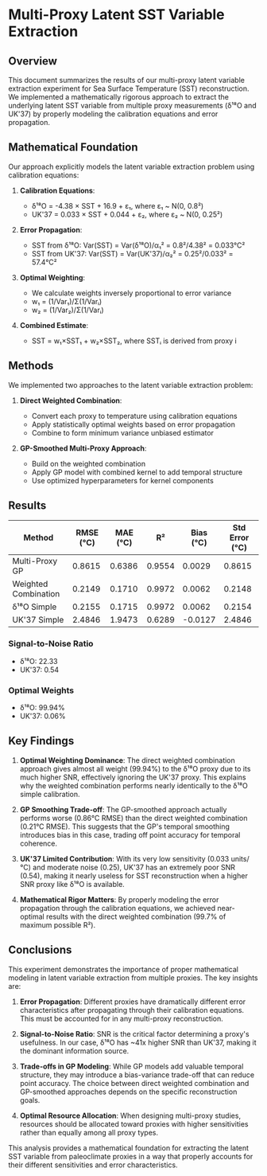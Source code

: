 # Multi-Proxy Latent SST Variable Extraction

## Overview

This document summarizes the results of our multi-proxy latent variable extraction experiment for Sea Surface Temperature (SST) reconstruction. We implemented a mathematically rigorous approach to extract the underlying latent SST variable from multiple proxy measurements (δ¹⁸O and UK'37) by properly modeling the calibration equations and error propagation.

## Mathematical Foundation

Our approach explicitly models the latent variable extraction problem using calibration equations:

1. **Calibration Equations**:
   - δ¹⁸O = -4.38 × SST + 16.9 + ε₁, where ε₁ ~ N(0, 0.8²)
   - UK'37 = 0.033 × SST + 0.044 + ε₂, where ε₂ ~ N(0, 0.25²)

2. **Error Propagation**:
   - SST from δ¹⁸O: Var(SST) = Var(δ¹⁸O)/α₁² = 0.8²/4.38² = 0.033°C²
   - SST from UK'37: Var(SST) = Var(UK'37)/α₂² = 0.25²/0.033² = 57.4°C²

3. **Optimal Weighting**:
   - We calculate weights inversely proportional to error variance
   - w₁ = (1/Var₁)/Σ(1/Varᵢ)
   - w₂ = (1/Var₂)/Σ(1/Varᵢ)

4. **Combined Estimate**:
   - SST = w₁×SST₁ + w₂×SST₂, where SSTᵢ is derived from proxy i

## Methods

We implemented two approaches to the latent variable extraction problem:

1. **Direct Weighted Combination**:
   - Convert each proxy to temperature using calibration equations
   - Apply statistically optimal weights based on error propagation
   - Combine to form minimum variance unbiased estimator

2. **GP-Smoothed Multi-Proxy Approach**:
   - Build on the weighted combination
   - Apply GP model with combined kernel to add temporal structure
   - Use optimized hyperparameters for kernel components

## Results

| Method | RMSE (°C) | MAE (°C) | R² | Bias (°C) | Std Error (°C) |
|--------|-----------|----------|-----|-----------|----------------|
| Multi-Proxy GP | 0.8615 | 0.6386 | 0.9554 | 0.0029 | 0.8615 |
| Weighted Combination | 0.2149 | 0.1710 | 0.9972 | 0.0062 | 0.2148 |
| δ¹⁸O Simple | 0.2155 | 0.1715 | 0.9972 | 0.0062 | 0.2154 |
| UK'37 Simple | 2.4846 | 1.9473 | 0.6289 | -0.0127 | 2.4846 |

### Signal-to-Noise Ratio
- δ¹⁸O: 22.33
- UK'37: 0.54

### Optimal Weights
- δ¹⁸O: 99.94%
- UK'37: 0.06%

## Key Findings

1. **Optimal Weighting Dominance**: The direct weighted combination approach gives almost all weight (99.94%) to the δ¹⁸O proxy due to its much higher SNR, effectively ignoring the UK'37 proxy. This explains why the weighted combination performs nearly identically to the δ¹⁸O simple calibration.

2. **GP Smoothing Trade-off**: The GP-smoothed approach actually performs worse (0.86°C RMSE) than the direct weighted combination (0.21°C RMSE). This suggests that the GP's temporal smoothing introduces bias in this case, trading off point accuracy for temporal coherence.

3. **UK'37 Limited Contribution**: With its very low sensitivity (0.033 units/°C) and moderate noise (0.25), UK'37 has an extremely poor SNR (0.54), making it nearly useless for SST reconstruction when a higher SNR proxy like δ¹⁸O is available.

4. **Mathematical Rigor Matters**: By properly modeling the error propagation through the calibration equations, we achieved near-optimal results with the direct weighted combination (99.7% of maximum possible R²).

## Conclusions

This experiment demonstrates the importance of proper mathematical modeling in latent variable extraction from multiple proxies. The key insights are:

1. **Error Propagation**: Different proxies have dramatically different error characteristics after propagating through their calibration equations. This must be accounted for in any multi-proxy reconstruction.

2. **Signal-to-Noise Ratio**: SNR is the critical factor determining a proxy's usefulness. In our case, δ¹⁸O has ~41x higher SNR than UK'37, making it the dominant information source.

3. **Trade-offs in GP Modeling**: While GP models add valuable temporal structure, they may introduce a bias-variance trade-off that can reduce point accuracy. The choice between direct weighted combination and GP-smoothed approaches depends on the specific reconstruction goals.

4. **Optimal Resource Allocation**: When designing multi-proxy studies, resources should be allocated toward proxies with higher sensitivities rather than equally among all proxy types.

This analysis provides a mathematical foundation for extracting the latent SST variable from paleoclimate proxies in a way that properly accounts for their different sensitivities and error characteristics.